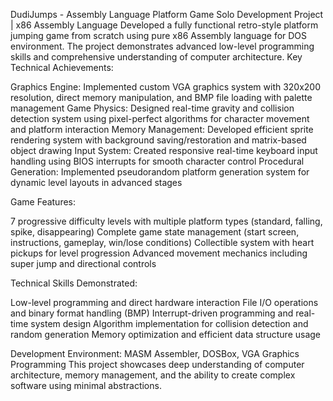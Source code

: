 DudiJumps - Assembly Language Platform Game
Solo Development Project | x86 Assembly Language
Developed a fully functional retro-style platform jumping game from scratch using pure x86 Assembly language for DOS environment. The project demonstrates advanced low-level programming skills and comprehensive understanding of computer architecture.
Key Technical Achievements:

Graphics Engine: Implemented custom VGA graphics system with 320x200 resolution, direct memory manipulation, and BMP file loading with palette management
Game Physics: Designed real-time gravity and collision detection system using pixel-perfect algorithms for character movement and platform interaction
Memory Management: Developed efficient sprite rendering system with background saving/restoration and matrix-based object drawing
Input System: Created responsive real-time keyboard input handling using BIOS interrupts for smooth character control
Procedural Generation: Implemented pseudorandom platform generation system for dynamic level layouts in advanced stages

Game Features:

7 progressive difficulty levels with multiple platform types (standard, falling, spike, disappearing)
Complete game state management (start screen, instructions, gameplay, win/lose conditions)
Collectible system with heart pickups for level progression
Advanced movement mechanics including super jump and directional controls

Technical Skills Demonstrated:

Low-level programming and direct hardware interaction
File I/O operations and binary format handling (BMP)
Interrupt-driven programming and real-time system design
Algorithm implementation for collision detection and random generation
Memory optimization and efficient data structure usage

Development Environment: MASM Assembler, DOSBox, VGA Graphics Programming
This project showcases deep understanding of computer architecture, memory management, and the ability to create complex software using minimal abstractions.
